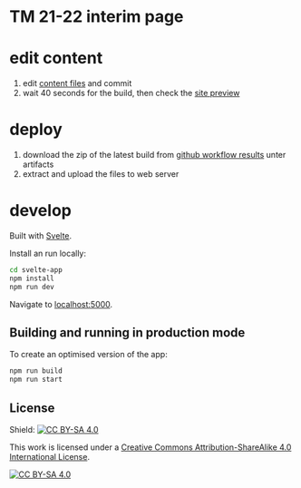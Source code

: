 # TM 21-22 interim page

# edit content

1. edit [content files](https://github.com/intergestalt/tm21splash/tree/master/src/content) and commit
2. wait 40 seconds for the build, then check the [site preview](https://intergestalt.github.io/tm21splash/index.html)

# deploy

1. download the zip of the latest build from [github workflow results](https://github.com/intergestalt/tm21splash/actions) unter artifacts
2. extract and upload the files to web server

# develop

Built with [Svelte](https://svelte.dev).

Install an run locally:

```bash
cd svelte-app
npm install
npm run dev
```

Navigate to [localhost:5000](http://localhost:5000). 

## Building and running in production mode

To create an optimised version of the app:

```bash
npm run build
npm run start
```

## License

Shield: [![CC BY-SA 4.0][cc-by-sa-shield]][cc-by-sa]

This work is licensed under a
[Creative Commons Attribution-ShareAlike 4.0 International License][cc-by-sa].

[![CC BY-SA 4.0][cc-by-sa-image]][cc-by-sa]

[cc-by-sa]: http://creativecommons.org/licenses/by-sa/4.0/
[cc-by-sa-image]: https://licensebuttons.net/l/by-sa/4.0/88x31.png
[cc-by-sa-shield]: https://img.shields.io/badge/License-CC%20BY--SA%204.0-lightgrey.svg
